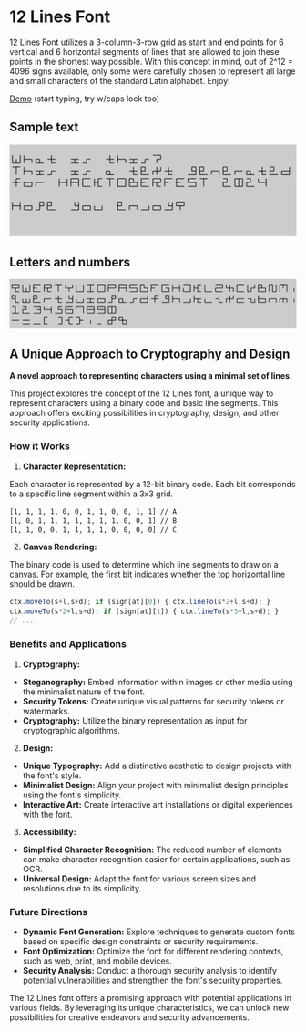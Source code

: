 # 12 Lines Font
12 Lines Font utilizes a 3-column-3-row grid as start and end points for 6 vertical and 6 horizontal segments of lines that are allowed to join these points in the shortest way possible. 
With this concept in mind, out of 2^12 = 4096 signs available, only some were carefully chosen to represent all large and small characters of the standard Latin alphabet. Enjoy!

[Demo](https://herbowicz.github.io/12/) (start typing, try w/caps lock too)

## Sample text
![sample text](image.png)

## Letters and numbers
![alt text](letters.png)

## A Unique Approach to Cryptography and Design

**A novel approach to representing characters using a minimal set of lines.**

This project explores the concept of the 12 Lines font, a unique way to represent characters using a binary code and basic line segments. This approach offers exciting possibilities in cryptography, design, and other security applications.

### How it Works

1. **Character Representation:**

Each character is represented by a 12-bit binary code. Each bit corresponds to a specific line segment within a 3x3 grid.

```
[1, 1, 1, 1, 0, 0, 1, 1, 0, 0, 1, 1] // A
[1, 0, 1, 1, 1, 1, 1, 1, 1, 0, 0, 1] // B
[1, 1, 0, 0, 1, 1, 1, 1, 0, 0, 0, 0] // C
```

2. **Canvas Rendering:**

The binary code is used to determine which line segments to draw on a canvas. For example, the first bit indicates whether the top horizontal line should be drawn.

```javascript
ctx.moveTo(s+l,s+d); if (sign[at][0]) { ctx.lineTo(s*2+l,s+d); } 
ctx.moveTo(s*2+l,s+d); if (sign[at][1]) { ctx.lineTo(s*3+l,s+d); }
// ...
```

### Benefits and Applications

1. **Cryptography:**

* **Steganography:** Embed information within images or other media using the minimalist nature of the font.
* **Security Tokens:** Create unique visual patterns for security tokens or watermarks.
* **Cryptography:** Utilize the binary representation as input for cryptographic algorithms.

2. **Design:**

* **Unique Typography:** Add a distinctive aesthetic to design projects with the font's style.
* **Minimalist Design:** Align your project with minimalist design principles using the font's simplicity.
* **Interactive Art:** Create interactive art installations or digital experiences with the font.

3. **Accessibility:**

* **Simplified Character Recognition:** The reduced number of elements can make character recognition easier for certain applications, such as OCR.
* **Universal Design:** Adapt the font for various screen sizes and resolutions due to its simplicity.

### Future Directions

* **Dynamic Font Generation:** Explore techniques to generate custom fonts based on specific design constraints or security requirements.
* **Font Optimization:** Optimize the font for different rendering contexts, such as web, print, and mobile devices.
* **Security Analysis:** Conduct a thorough security analysis to identify potential vulnerabilities and strengthen the font's security properties.

The 12 Lines font offers a promising approach with potential applications in various fields. By leveraging its unique characteristics, we can unlock new possibilities for creative endeavors and security advancements.
